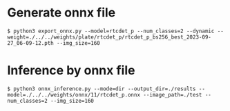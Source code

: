 
# Generate onnx file

```
$ python3 export_onnx.py --model=rtcdet_p --num_classes=2 --dynamic --weight=./../../weights/plate/rtcdet_p/rtcdet_p_bs256_best_2023-09-27_06-09-12.pth --img_size=160
```


# Inference by onnx file

```
$ python3 onnx_inference.py --mode=dir --output_dir=./results --model=./../../weights/onnx/11/rtcdet_p.onnx --image_path=./test --num_classes=2 --img_size=160
```




